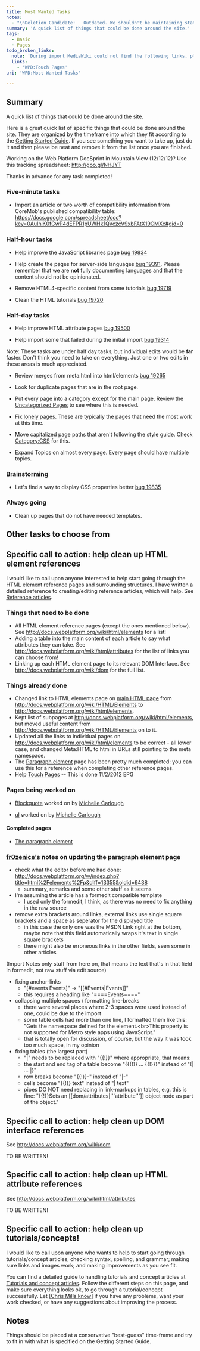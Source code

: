 ```yaml
---
title: Most Wanted Tasks
notes:
  - "\nDeletion Candidate:   Outdated. We shouldn't be maintaining static lists like this with the new project management system in place.\n\n"
summary: 'A quick list of things that could be done around the site.'
tags:
  - Basic
  - Pages
todo_broken_links:
  note: 'During import MediaWiki could not find the following links, please fix and adjust this list.'
  links:
    - 'WPD:Touch Pages'
uri: 'WPD:Most Wanted Tasks'

---
```

## Summary

A quick list of things that could be done around the site.

Here is a great quick list of specific things that could be done around the site. They are organized by the timeframe into which they fit according to the [Getting Started Guide](/WPD:Getting_Started). If you see something you want to take up, just do it and then please be neat and remove it from the list once you are finished.

Working on the Web Platform DocSprint in Mountain View (12/12/12)? Use this tracking spreadsheet: <http://goo.gl/NHJYT>

Thanks in advance for any task completed!

### Five-minute tasks

-   Import an article or two worth of compatibility information from CoreMob's published compatibility table: <https://docs.google.com/spreadsheet/ccc?key=0AuIhlK0fCwP4dEFPR1pUWHk1QVczcV9xbFAtX19CMXc#gid=0>

### Half-hour tasks

-   Help improve the JavaScript libraries page [bug 19834](https://www.w3.org/Bugs/Public/show_bug.cgi?id=19834)

-   Help create the pages for server-side languages [bug 19391](https://www.w3.org/Bugs/Public/show_bug.cgi?id=19391). Please remember that we are **not** fully documenting languages and that the content should not be opinionated.

-   Remove HTML4-specific content from some tutorials [bug 19719](https://www.w3.org/Bugs/Public/show_bug.cgi?id=19719)

-   Clean the HTML tutorials [bug 19720](https://www.w3.org/Bugs/Public/show_bug.cgi?id=19720)

### Half-day tasks

-   Help improve HTML attribute pages [bug 19500](https://www.w3.org/Bugs/Public/show_bug.cgi?id=19500)

-   Help import some that failed during the initial import [bug 19314](https://www.w3.org/Bugs/Public/show_bug.cgi?id=19314)

Note: These tasks are under half day tasks, but individual edits would be **far** faster. Don't think you need to take on everything. Just one or two edits in these areas is much appreciated.

-   Review merges from meta:html into html/elements [bug 19265](https://www.w3.org/Bugs/Public/show_bug.cgi?id=19265)

-   Look for duplicate pages that are in the root page.

-   Put every page into a category except for the main page. Review the [Uncategorized Pages](/Special:UncategorizedPages) to see where this is needed.

-   Fix [lonely pages](http://docs.webplatform.org/w/index.php?title=Special:LonelyPages&limit=500&offset=0). These are typically the pages that need the most work at this time.

-   Move capitalized page paths that aren't following the style guide. Check [Category:CSS](/Category:CSS) for this.

-   Expand Topics on almost every page. Every page should have multiple topics.

### Brainstorming

-   Let's find a way to display CSS properties better [bug 19835](https://www.w3.org/Bugs/Public/show_bug.cgi?id=19835)

### Always going

-   Clean up pages that do not have needed templates.

## Other tasks to choose from

## Specific call to action: help clean up HTML element references

I would like to call upon anyone interested to help start going through the HTML element reference pages and surrounding structures. I have written a detailed reference to creating/editing reference articles, which will help. See [Reference articles](/WPD:Content/Reference_articles).

### Things that need to be done

-   All HTML element reference pages (except the ones mentioned below). See <http://docs.webplatform.org/wiki/html/elements> for a list!
-   Adding a table into the main content of each article to say what attributes they can take. See <http://docs.webplatform.org/wiki/html/attributes> for the list of links you can choose from!
-   Linking up each HTML element page to its relevant DOM Interface. See <http://docs.webplatform.org/wiki/dom> for the full list.

### Things already done

-   Changed link to HTML elements page on [main HTML page](/html) from <http://docs.webplatform.org/wiki/HTML/Elements> to <http://docs.webplatform.org/wiki/html/elements>.
-   Kept list of subpages at <http://docs.webplatform.org/wiki/html/elements>, but moved useful content from <http://docs.webplatform.org/wiki/HTML/Elements> on to it.
-   Updated all the links to individual pages on <http://docs.webplatform.org/wiki/html/elements> to be correct - all lower case, and changed Meta:HTML to html in URLs still pointing to the meta namespace.
-   The [Paragraph element](/html/elements/p) page has been pretty much completed: you can use this for a reference when completing other reference pages.
-   Help [Touch Pages](/w/index.php?title=WPD:Touch_Pages&action=edit&redlink=1) -- This is done 11/2/2012 EPG

### Pages being worked on

-   [Blockquote](/html/elements/blockquote) worked on by [Michelle Carlough](/User:Michistar)

-   [ul](/html/elements/ul) worked on by [Michelle Carlough](/User:Michistar)

#### Completed pages

-   [The paragraph element](/html/elements/p)

### [fr0zenice's](/User:Frozenice) notes on updating the paragraph element page

-   check what the editor before me had done: <http://docs.webplatform.org/w/index.php?title=html%2Felements%2Fp&diff=13355&oldid=9438>
    -   summary, remarks and some other stuff as it seems
-   I'm assuming the article has a formedit compatible template
    -   I used only the formedit, I think, as there was no need to fix anything in the raw source
-   remove extra brackets around links, external links use single square brackets and a space as seperator for the displayed title
    -   in this case the only one was the MSDN Link right at the bottom, maybe note that this field automatically wraps it's text in single square brackets
    -   there might also be erroneous links in the other fields, seen some in other articles

(Import Notes only stuff from here on, that means the text that's in that field in formedit, not raw stuff via edit source)

-   fixing anchor-links
    -   "[\#events Events]" -\> "[[\#Events|Events]]"
    -   this requires a heading like "====Events===="
-   collapsing multiple spaces / formatting line-breaks
    -   there were several places where 2-3 spaces were used instead of one, could be due to the import
    -   some table cells had more than one line, I formatted them like this: "Gets the namespace defined for the element.\<br\>This property is not supported for Metro style apps using JavaScript."
    -   that is totally open for discussion, of course, but the way it was took too much space, in my opinion
-   fixing tables (the largest part)
    -   "|" needs to be replaced with "{{!}}" where appropriate, that means:
    -   the start and end tag of a table become "{{{!}} ... {{!}}}" instead of "{| ... |}"
    -   row breaks become "{{!}}-" instead of "|-"
    -   cells become "{{!}} text" instead of "| text"
    -   pipes DO NOT need replacing in link-markups in tables, e.g. this is fine: "{{!}}Sets an [[dom/attributes|'''attribute''']] object node as part of the object."

## Specific call to action: help clean up DOM interface references

See <http://docs.webplatform.org/wiki/dom>

TO BE WRITTEN!

## Specific call to action: help clean up HTML attribute references

See <http://docs.webplatform.org/wiki/html/attributes>

TO BE WRITTEN!

## Specific call to action: help clean up tutorials/concepts!

I would like to call upon anyone who wants to help to start going through tutorials/concept articles, checking syntax, spelling, and grammar; making sure links and images work; and making improvements as you see fit.

You can find a detailed guide to handling tutorials and concept articles at [Tutorials and concept articles](/WPD:Content/Tutorials_and_concept_articles). Follow the different steps on this page, and make sure everything looks ok, to go through a tutorial/concept successfully. Let [[Chris Mills know](mailto:cmills@opera.com)] if you have any problems, want your work checked, or have any suggestions about improving the process.

## Notes

Things should be placed at a conservative "best-guess" time-frame and try to fit in with what is specified on the Getting Started Guide.

